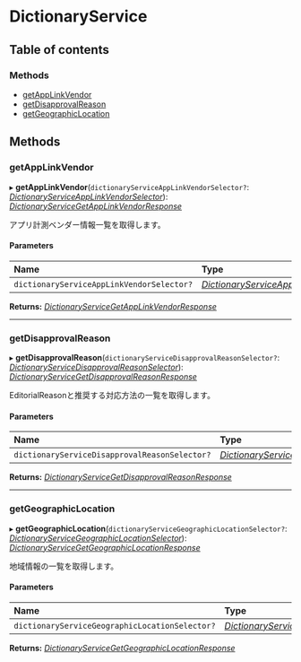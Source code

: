 # DictionaryService


## Table of contents

### Methods

- [getAppLinkVendor](dictionaryservice.md#getapplinkvendor)
- [getDisapprovalReason](dictionaryservice.md#getdisapprovalreason)
- [getGeographicLocation](dictionaryservice.md#getgeographiclocation)

## Methods

### getAppLinkVendor

▸ **getAppLinkVendor**(`dictionaryServiceAppLinkVendorSelector?`: [*DictionaryServiceAppLinkVendorSelector*](../../data/search/dictionaryserviceapplinkvendorselector.md)): [*DictionaryServiceGetAppLinkVendorResponse*](../../data/search/dictionaryservicegetapplinkvendorresponse.md)

<div lang=\"ja\">アプリ計測ベンダー情報一覧を取得します。</div> 

#### Parameters

| Name | Type |
| :------ | :------ |
| `dictionaryServiceAppLinkVendorSelector?` | [*DictionaryServiceAppLinkVendorSelector*](../../data/search/dictionaryserviceapplinkvendorselector.md) |

**Returns:** [*DictionaryServiceGetAppLinkVendorResponse*](../../data/search/dictionaryservicegetapplinkvendorresponse.md)

___

### getDisapprovalReason

▸ **getDisapprovalReason**(`dictionaryServiceDisapprovalReasonSelector?`: [*DictionaryServiceDisapprovalReasonSelector*](../../data/search/dictionaryservicedisapprovalreasonselector.md)): [*DictionaryServiceGetDisapprovalReasonResponse*](../../data/search/dictionaryservicegetdisapprovalreasonresponse.md)

<div lang=\"ja\">EditorialReasonと推奨する対応方法の一覧を取得します。</div> 

#### Parameters

| Name | Type |
| :------ | :------ |
| `dictionaryServiceDisapprovalReasonSelector?` | [*DictionaryServiceDisapprovalReasonSelector*](../../data/search/dictionaryservicedisapprovalreasonselector.md) |

**Returns:** [*DictionaryServiceGetDisapprovalReasonResponse*](../../data/search/dictionaryservicegetdisapprovalreasonresponse.md)

___

### getGeographicLocation

▸ **getGeographicLocation**(`dictionaryServiceGeographicLocationSelector?`: [*DictionaryServiceGeographicLocationSelector*](../../data/search/dictionaryservicegeographiclocationselector.md)): [*DictionaryServiceGetGeographicLocationResponse*](../../data/search/dictionaryservicegetgeographiclocationresponse.md)

<div lang=\"ja\">地域情報の一覧を取得します。</div> 

#### Parameters

| Name | Type |
| :------ | :------ |
| `dictionaryServiceGeographicLocationSelector?` | [*DictionaryServiceGeographicLocationSelector*](../../data/search/dictionaryservicegeographiclocationselector.md) |

**Returns:** [*DictionaryServiceGetGeographicLocationResponse*](../../data/search/dictionaryservicegetgeographiclocationresponse.md)
